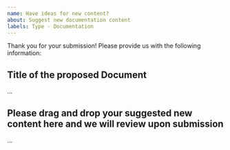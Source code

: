 ```yaml
---
name: Have ideas for new content?
about: Suggest new documentation content
labels: Type - Documentation
---
```


Thank you for your submission! Please provide us with the following information:

Title of the proposed Document
-------------------------------------------
...

Please drag and drop your suggested new content here and we will review upon submission
-------------------------------------------
...
